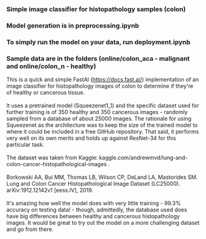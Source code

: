 <h3>Simple image classifier for histopathology samples (colon)</h3>
<h3>Model generation is in preprocessing.ipynb</h3>
<h3>To simply run the model on your data, run deployment.ipynb</h3>
<h3>Sample data are in the folders (online/colon_aca - malignant and online/colon_n - healthy)</h3>


This is a quick and simple FastAI (https://docs.fast.ai/) implementation of an image classifier for histopathology images of colon to determine if they're of healthy or cancerous tissue.<br><br>
It uses a pretrained model (Squeezenet1_1) and the specific dataset used for further training is of 350 healthy and 350 cancerous images - randomly sampled from a database of about 25000 images. The rationale for using Squeezenet as the architecture was to keep the size of the trained model to where it could be included in a free GitHub repository. That said, it performs very well on its own merits and holds up against ResNet-34 for this particular task.<br><br>
The dataset was taken from Kaggle: kaggle.com/andrewmvd/lung-and-colon-cancer-histopathological-images . <br> <br>
Borkowski AA, Bui MM, Thomas LB, Wilson CP, DeLand LA, Mastorides SM. Lung and Colon Cancer Histopathological Image Dataset (LC25000). arXiv:1912.12142v1 [eess.IV], 2019. <br><br>
It's amazing how well the model does with very little training - 99.3% accuracy on testing data! - though, admittedly, the database used does have big differences between healthy and cancerous histopathology images. It would be great to try out the model on a more challenging dataset and go from there. <br><br>
